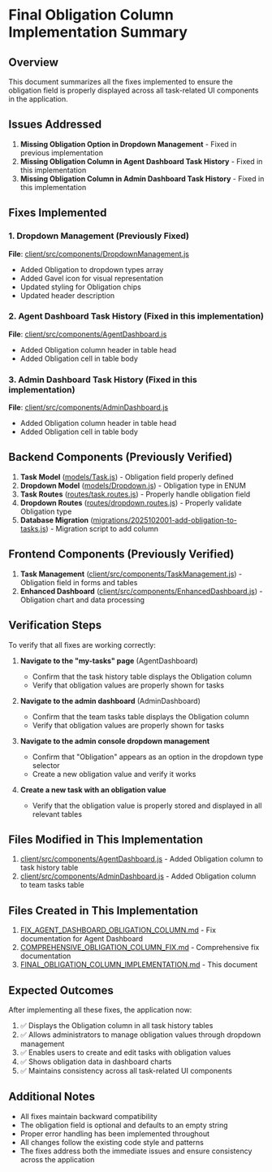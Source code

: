# Final Obligation Column Implementation Summary

## Overview

This document summarizes all the fixes implemented to ensure the obligation field is properly displayed across all task-related UI components in the application.

## Issues Addressed

1. **Missing Obligation Option in Dropdown Management** - Fixed in previous implementation
2. **Missing Obligation Column in Agent Dashboard Task History** - Fixed in this implementation
3. **Missing Obligation Column in Admin Dashboard Task History** - Fixed in this implementation

## Fixes Implemented

### 1. Dropdown Management (Previously Fixed)
**File**: [client/src/components/DropdownManagement.js](file:///d:/Project/Quodo3/client/src/components/DropdownManagement.js)
- Added Obligation to dropdown types array
- Added Gavel icon for visual representation
- Updated styling for Obligation chips
- Updated header description

### 2. Agent Dashboard Task History (Fixed in this implementation)
**File**: [client/src/components/AgentDashboard.js](file:///d:/Project/Quodo3/client/src/components/AgentDashboard.js)
- Added Obligation column header in table head
- Added Obligation cell in table body

### 3. Admin Dashboard Task History (Fixed in this implementation)
**File**: [client/src/components/AdminDashboard.js](file:///d:/Project/Quodo3/client/src/components/AdminDashboard.js)
- Added Obligation column header in table head
- Added Obligation cell in table body

## Backend Components (Previously Verified)
1. **Task Model** ([models/Task.js](file:///d:/Project/Quodo3/models/Task.js)) - Obligation field properly defined
2. **Dropdown Model** ([models/Dropdown.js](file:///d:/Project/Quodo3/models/Dropdown.js)) - Obligation type in ENUM
3. **Task Routes** ([routes/task.routes.js](file:///d:/Project/Quodo3/routes/task.routes.js)) - Properly handle obligation field
4. **Dropdown Routes** ([routes/dropdown.routes.js](file:///d:/Project/Quodo3/routes/dropdown.routes.js)) - Properly validate Obligation type
5. **Database Migration** ([migrations/2025102001-add-obligation-to-tasks.js](file:///d:/Project/Quodo3/migrations/2025102001-add-obligation-to-tasks.js)) - Migration script to add column

## Frontend Components (Previously Verified)
1. **Task Management** ([client/src/components/TaskManagement.js](file:///d:/Project/Quodo3/client/src/components/TaskManagement.js)) - Obligation field in forms and tables
2. **Enhanced Dashboard** ([client/src/components/EnhancedDashboard.js](file:///d:/Project/Quodo3/client/src/components/EnhancedDashboard.js)) - Obligation chart and data processing

## Verification Steps

To verify that all fixes are working correctly:

1. **Navigate to the "my-tasks" page** (AgentDashboard)
   - Confirm that the task history table displays the Obligation column
   - Verify that obligation values are properly shown for tasks

2. **Navigate to the admin dashboard** (AdminDashboard)
   - Confirm that the team tasks table displays the Obligation column
   - Verify that obligation values are properly shown for tasks

3. **Navigate to the admin console dropdown management**
   - Confirm that "Obligation" appears as an option in the dropdown type selector
   - Create a new obligation value and verify it works

4. **Create a new task with an obligation value**
   - Verify that the obligation value is properly stored and displayed in all relevant tables

## Files Modified in This Implementation

1. [client/src/components/AgentDashboard.js](file:///d:/Project/Quodo3/client/src/components/AgentDashboard.js) - Added Obligation column to task history table
2. [client/src/components/AdminDashboard.js](file:///d:/Project/Quodo3/client/src/components/AdminDashboard.js) - Added Obligation column to team tasks table

## Files Created in This Implementation

1. [FIX_AGENT_DASHBOARD_OBLIGATION_COLUMN.md](file:///d:/Project/Quodo3/FIX_AGENT_DASHBOARD_OBLIGATION_COLUMN.md) - Fix documentation for Agent Dashboard
2. [COMPREHENSIVE_OBLIGATION_COLUMN_FIX.md](file:///d:/Project/Quodo3/COMPREHENSIVE_OBLIGATION_COLUMN_FIX.md) - Comprehensive fix documentation
3. [FINAL_OBLIGATION_COLUMN_IMPLEMENTATION.md](file:///d:/Project/Quodo3/FINAL_OBLIGATION_COLUMN_IMPLEMENTATION.md) - This document

## Expected Outcomes

After implementing all these fixes, the application now:

1. ✅ Displays the Obligation column in all task history tables
2. ✅ Allows administrators to manage obligation values through dropdown management
3. ✅ Enables users to create and edit tasks with obligation values
4. ✅ Shows obligation data in dashboard charts
5. ✅ Maintains consistency across all task-related UI components

## Additional Notes

- All fixes maintain backward compatibility
- The obligation field is optional and defaults to an empty string
- Proper error handling has been implemented throughout
- All changes follow the existing code style and patterns
- The fixes address both the immediate issues and ensure consistency across the application